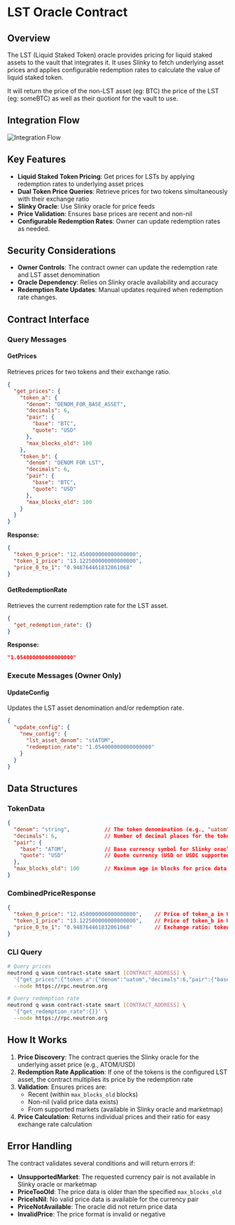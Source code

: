 # LST Oracle Contract

## Overview

The LST (Liquid Staked Token) oracle provides pricing for liquid staked assets to the vault that integrates it. It uses Slinky to fetch underlying asset prices and applies configurable redemption rates to calculate the value of liquid staked token.

It will return the price of the non-LST asset (eg: BTC) the price of the LST (eg: someBTC) as well as their quotiont for the vault to use.

## Integration Flow
![Integration Flow](../docs/images/lst_flow.png)

## Key Features

- **Liquid Staked Token Pricing**: Get prices for LSTs by applying redemption rates to underlying asset prices
- **Dual Token Price Queries**: Retrieve prices for two tokens simultaneously with their exchange ratio
- **Slinky Oracle**: Use Slinky oracle for price feeds
- **Price Validation**: Ensures base prices are recent and non-nil
- **Configurable Redemption Rates**: Owner can update redemption rates as needed.

## Security Considerations

- **Owner Controls**: The contract owner can update the redemption rate and LST asset denomination
- **Oracle Dependency**: Relies on Slinky oracle availability and accuracy
- **Redemption Rate Updates**: Manual updates required when redemption rate changes. 

## Contract Interface

### Query Messages

#### GetPrices
Retrieves prices for two tokens and their exchange ratio.

```json
{
  "get_prices": {
    "token_a": {
      "denom": "DENOM_FOR_BASE_ASSET",
      "decimals": 6,
      "pair": {
        "base": "BTC",
        "quote": "USD"
      },
      "max_blocks_old": 100
    },
    "token_b": {
      "denom": "DENOM FOR LST",
      "decimals": 6,
      "pair": {
        "base": "BTC",
        "quote": "USD"
      },
      "max_blocks_old": 100
    }
  }
}
```

**Response:**
```json
{
  "token_0_price": "12.450000000000000000",
  "token_1_price": "13.122500000000000000",
  "price_0_to_1": "0.948764461832061068"
}
```

#### GetRedemptionRate
Retrieves the current redemption rate for the LST asset.

```json
{
  "get_redemption_rate": {}
}
```

**Response:**
```json
"1.054000000000000000"
```

### Execute Messages (Owner Only)

#### UpdateConfig
Updates the LST asset denomination and/or redemption rate.

```json
{
  "update_config": {
    "new_config": {
      "lst_asset_denom": "stATOM",
      "redemption_rate": "1.054000000000000000"
    }
  }
}
```

## Data Structures

### TokenData
```json
{
  "denom": "string",           // The token denomination (e.g., "uatom", "stATOM")
  "decimals": 6,               // Number of decimal places for the token
  "pair": {
    "base": "ATOM",            // Base currency symbol for Slinky oracle
    "quote": "USD"             // Quote currency (USD or USDC supported)
  },
  "max_blocks_old": 100        // Maximum age in blocks for price data
}
```

### CombinedPriceResponse
```json
{
  "token_0_price": "12.450000000000000000",    // Price of token_a in USD
  "token_1_price": "13.122500000000000000",    // Price of token_b in USD (with redemption rate applied if LST)
  "price_0_to_1": "0.948764461832061068"       // Exchange ratio: token_0_price / token_1_price
}

```
### CLI Query
```bash
# Query prices
neutrond q wasm contract-state smart [CONTRACT_ADDRESS] \
  '{"get_prices":{"token_a":{"denom":"uatom","decimals":6,"pair":{"base":"ATOM","quote":"USD"},"max_blocks_old":100},"token_b":{"denom":"dATOM","decimals":6,"pair":{"base":"ATOM","quote":"USD"},"max_blocks_old":100}}}' \
  --node https://rpc.neutron.org

# Query redemption rate
neutrond q wasm contract-state smart [CONTRACT_ADDRESS] \
  '{"get_redemption_rate":{}}' \
  --node https://rpc.neutron.org
```

## How It Works

1. **Price Discovery**: The contract queries the Slinky oracle for the underlying asset price (e.g., ATOM/USD)
2. **Redemption Rate Application**: If one of the tokens is the configured LST asset, the contract multiplies its price by the redemption rate
3. **Validation**: Ensures prices are:
   - Recent (within `max_blocks_old` blocks)
   - Non-nil (valid price data exists)
   - From supported markets (available in Slinky oracle and marketmap)
4. **Price Calculation**: Returns individual prices and their ratio for easy exchange rate calculation

## Error Handling

The contract validates several conditions and will return errors if:

- **UnsupportedMarket**: The requested currency pair is not available in Slinky oracle or marketmap
- **PriceTooOld**: The price data is older than the specified `max_blocks_old`
- **PriceIsNil**: No valid price data is available for the currency pair
- **PriceNotAvailable**: The oracle did not return price data
- **InvalidPrice**: The price format is invalid or negative

